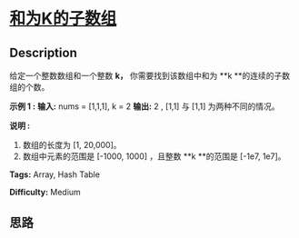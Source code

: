 # [和为K的子数组][title]

## Description

给定一个整数数组和一个整数  **k，** 你需要找到该数组中和为  **k  **的连续的子数组的个数。

**示例 1 :**
            **输入:** nums = [1,1,1], k = 2    **输出:** 2 , [1,1] 与 [1,1] 为两种不同的情况。    

**说明 :**

  1. 数组的长度为 [1, 20,000]。
  2. 数组中元素的范围是 [-1000, 1000] ，且整数  **k  **的范围是 [-1e7, 1e7]。


**Tags:** Array, Hash Table

**Difficulty:** Medium

## 思路

[title]: https://leetcode-cn.com/problems/subarray-sum-equals-k
